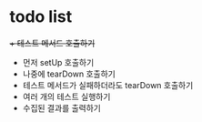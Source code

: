 # todo list
~~+ 테스트 메서드 호출하기~~
+ 먼저 setUp 호출하기
+ 나중에 tearDown 호출하기
+ 테스트 메서드가 실패하더라도 tearDown 호출하기
+ 여러 개의 테스트 실행하기
+ 수집된 결과를 출력하기
